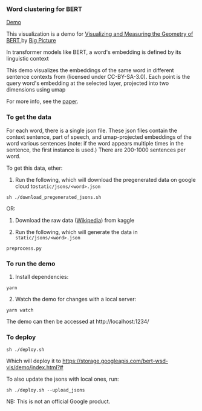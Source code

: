 ### Word clustering for BERT
[Demo](https://storage.googleapis.com/bert-wsd-vis/demo/index.html?#)

This visualization is a demo for [Visualizing and Measuring the Geometry of BERT
](https://arxiv.org/abs/1906.02715) by [Big Picture](https://research.google.com/bigpicture/)

In transformer models like BERT, a word's embedding is defined by its linguistic context

This demo visualizes the embeddings of the same word in different sentence contexts from (licensed under CC-BY-SA-3.0). Each point is the query word's embedding at the selected layer, projected into two dimensions using umap

For more info, see the [paper](https://arxiv.org/abs/1906.02715).
### To get the data
For each word, there is a single json file.
These json files contain the context sentence, part of speech, and umap-projected embeddings of the word various sentences (note: if the word appears multiple times in the sentence, the first instance is used.) There are 200-1000 sentences per word.

To get this data, ether:
1. Run the following, which will download the pregenerated data on google cloud to```static/jsons/<word>.json```
```
sh ./download_pregenerated_jsons.sh
```
OR:
1. Download the raw data ([Wikipedia](https://www.kaggle.com/jkkphys/english-wikipedia-articles-20170820-sqlite)) from kaggle

2. Run the following, which will generate the data in ```static/jsons/<word>.json```
```
preprocess.py
```
### To run the demo

1. Install dependencies:
```
yarn
```

2. Watch the demo for changes with a local server:
```
yarn watch
```
The demo can then be accessed at http://localhost:1234/

### To deploy
```
sh ./deploy.sh
```
Which will deploy it to https://storage.googleapis.com/bert-wsd-vis/demo/index.html?#

To also update the jsons with local ones, run:
```
sh ./deploy.sh --upload_jsons
```

NB: This is not an official Google product.
